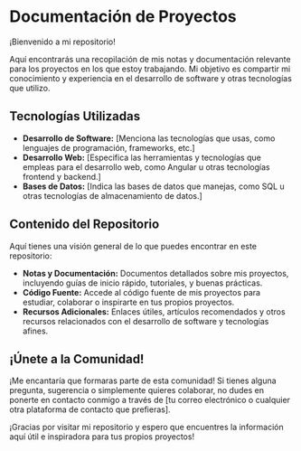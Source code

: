 # Documentación de Proyectos

¡Bienvenido a mi repositorio!

Aquí encontrarás una recopilación de mis notas y documentación relevante para los proyectos en los que estoy trabajando. Mi objetivo es compartir mi conocimiento y experiencia en el desarrollo de software y otras tecnologías que utilizo.

## Tecnologías Utilizadas

- **Desarrollo de Software:** [Menciona las tecnologías que usas, como lenguajes de programación, frameworks, etc.]
- **Desarrollo Web:** [Especifica las herramientas y tecnologías que empleas para el desarrollo web, como Angular u otras tecnologías frontend y backend.]
- **Bases de Datos:** [Indica las bases de datos que manejas, como SQL u otras tecnologías de almacenamiento de datos.]

## Contenido del Repositorio

Aquí tienes una visión general de lo que puedes encontrar en este repositorio:

- **Notas y Documentación:** Documentos detallados sobre mis proyectos, incluyendo guías de inicio rápido, tutoriales, y buenas prácticas.
- **Código Fuente:** Accede al código fuente de mis proyectos para estudiar, colaborar o inspirarte en tus propios proyectos.
- **Recursos Adicionales:** Enlaces útiles, artículos recomendados y otros recursos relacionados con el desarrollo de software y tecnologías afines.

## ¡Únete a la Comunidad!

¡Me encantaría que formaras parte de esta comunidad! Si tienes alguna pregunta, sugerencia o simplemente quieres colaborar, no dudes en ponerte en contacto conmigo a través de [tu correo electrónico o cualquier otra plataforma de contacto que prefieras].

¡Gracias por visitar mi repositorio y espero que encuentres la información aquí útil e inspiradora para tus propios proyectos!
